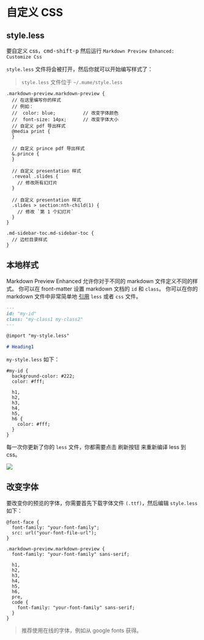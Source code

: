 # 自定义 CSS

## style.less

要自定义 css，<kbd>cmd-shift-p</kbd> 然后运行 `Markdown Preview Enhanced: Customize Css`

`style.less` 文件将会被打开，然后你就可以开始编写样式了：

> `style.less` 文件位于 `~/.mume/style.less`

```less
.markdown-preview.markdown-preview {
  // 在这里编写你的样式
  // 例如：
  //  color: blue;          // 改变字体颜色
  //  font-size: 14px;      // 改变字体大小
  // 自定义 pdf 导出样式
  @media print {
  }

  // 自定义 prince pdf 导出样式
  &.prince {
  }

  // 自定义 presentation 样式
  .reveal .slides {
    // 修改所有幻灯片
  }

  // 自定义 presentation 样式
  .slides > section:nth-child(1) {
    // 修改 `第 1 个幻灯片`
  }
}

.md-sidebar-toc.md-sidebar-toc {
  // 边栏目录样式
}
```

## 本地样式

Markdown Preview Enhanced 允许你对于不同的 markdown 文件定义不同的样式。
你可以在 front-matter 设置 markdown 文档的 `id` 和 `class`。
你可以在你的 markdown 文件中非常简单地 [引用](zh-cn/file-imports.md) `less` 或者 `css` 文件。

```markdown
---
id: "my-id"
class: "my-class1 my-class2"
---

@import "my-style.less"

# Heading1
```

`my-style.less` 如下：

```less
#my-id {
  background-color: #222;
  color: #fff;

  h1,
  h2,
  h3,
  h4,
  h5,
  h6 {
    color: #fff;
  }
}
```

每一次你更新了你的 `less` 文件，你都需要点击 刷新按钮 来重新编译 less 到 css。

![](https://cloud.githubusercontent.com/assets/1908863/22716917/c7088ae0-ed5d-11e6-8db9-e1ab035a3a2b.png)

## 改变字体

要改变你的预览的字体，你需要首先下载字体文件 `(.ttf)`，然后编辑 `style.less` 如下：

```less
@font-face {
  font-family: "your-font-family";
  src: url("your-font-file-url");
}

.markdown-preview.markdown-preview {
  font-family: "your-font-family" sans-serif;

  h1,
  h2,
  h3,
  h4,
  h5,
  h6,
  pre,
  code {
    font-family: "your-font-family" sans-serif;
  }
}
```

> 推荐使用在线的字体，例如从 google fonts 获得。
